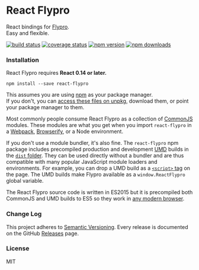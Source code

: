 React Flypro
============

React bindings for [Flypro](https://github.com/stremann/flypro).  
Easy and flexible.

[![build status](https://travis-ci.org/stremann/react-flypro.svg?branch=master)](https://travis-ci.org/stremann/react-flypro)
[![coverage status](https://coveralls.io/repos/github/stremann/react-flypro/badge.svg?branch=master)](https://coveralls.io/github/stremann/react-flypro?branch=master)
[![npm version](https://img.shields.io/npm/v/react-flypro.svg)](https://www.npmjs.com/package/react-flypro)
[![npm downloads](https://img.shields.io/npm/dm/react-flypro.svg?style=flat-square)](https://www.npmjs.com/package/react-flypro)


### Installation

React Flypro requires **React 0.14 or later.**

```
npm install --save react-flypro
```

This assumes you are using [npm](https://www.npmjs.com/) as your package manager.  
If you don't, you can [access these files on unpkg](https://unpkg.com/react-flypro/), download them, or point your package manager to them.

Most commonly people consume React Flypro as a collection of [CommonJS](http://webpack.github.io/docs/commonjs.html) modules. These modules are what you get when you import `react-flypro` in a [Webpack](http://webpack.github.io), [Browserify](http://browserify.org/), or a Node environment.

If you don't use a module bundler, it's also fine. The `react-flypro` npm package includes precompiled production and development [UMD](https://github.com/umdjs/umd) builds in the [`dist` folder](https://unpkg.com/react-flypro/dist/). They can be used directly without a bundler and are thus compatible with many popular JavaScript module loaders and environments. For example, you can drop a UMD build as a [`<script>` tag](https://unpkg.com/react-flypro/dist/react-flypro.js) on the page. The UMD builds make Flypro available as a `window.ReactFlypro` global variable.

The React Flypro source code is written in ES2015 but it is precompiled both CommonJS and UMD builds to ES5 so they work in [any modern browser](http://caniuse.com/#feat=es5).

### Change Log

This project adheres to [Semantic Versioning](http://semver.org/).
Every release is documented on the GitHub [Releases](https://github.com/stremann/react-flypro/releases) page.

### License

MIT
